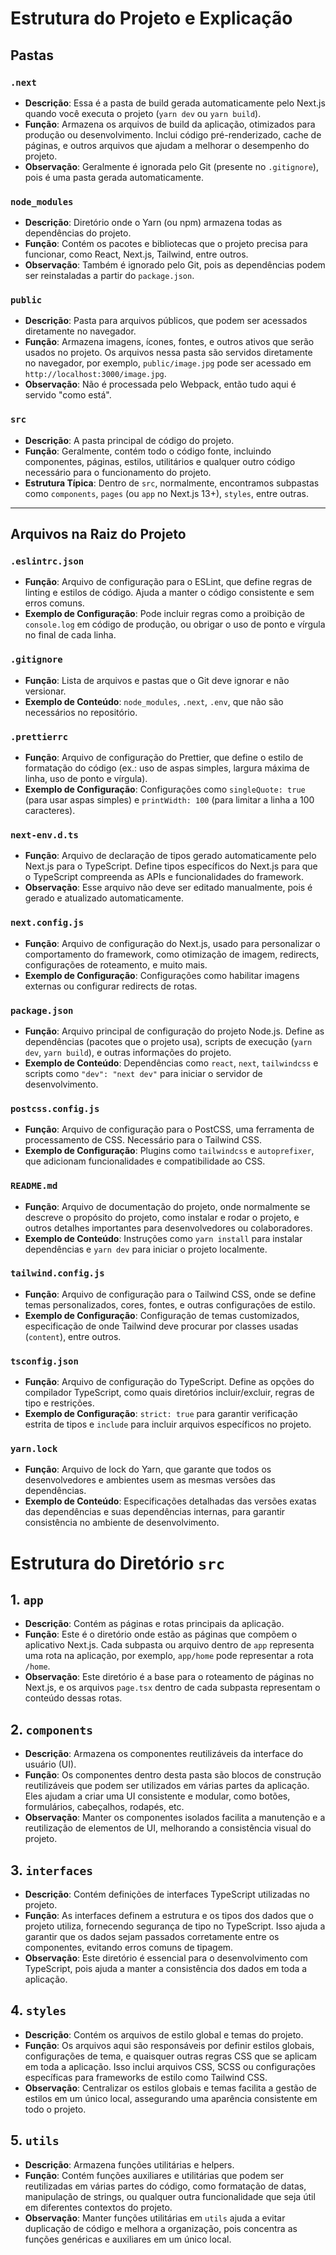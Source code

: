 # Estrutura do Projeto e Explicação

## Pastas

### `.next`
- **Descrição**: Essa é a pasta de build gerada automaticamente pelo Next.js quando você executa o projeto (`yarn dev` ou `yarn build`).
- **Função**: Armazena os arquivos de build da aplicação, otimizados para produção ou desenvolvimento. Inclui código pré-renderizado, cache de páginas, e outros arquivos que ajudam a melhorar o desempenho do projeto.
- **Observação**: Geralmente é ignorada pelo Git (presente no `.gitignore`), pois é uma pasta gerada automaticamente.

### `node_modules`
- **Descrição**: Diretório onde o Yarn (ou npm) armazena todas as dependências do projeto.
- **Função**: Contém os pacotes e bibliotecas que o projeto precisa para funcionar, como React, Next.js, Tailwind, entre outros.
- **Observação**: Também é ignorado pelo Git, pois as dependências podem ser reinstaladas a partir do `package.json`.

### `public`
- **Descrição**: Pasta para arquivos públicos, que podem ser acessados diretamente no navegador.
- **Função**: Armazena imagens, ícones, fontes, e outros ativos que serão usados no projeto. Os arquivos nessa pasta são servidos diretamente no navegador, por exemplo, `public/image.jpg` pode ser acessado em `http://localhost:3000/image.jpg`.
- **Observação**: Não é processada pelo Webpack, então tudo aqui é servido "como está".

### `src`
- **Descrição**: A pasta principal de código do projeto.
- **Função**: Geralmente, contém todo o código fonte, incluindo componentes, páginas, estilos, utilitários e qualquer outro código necessário para o funcionamento do projeto.
- **Estrutura Típica**: Dentro de `src`, normalmente, encontramos subpastas como `components`, `pages` (ou `app` no Next.js 13+), `styles`, entre outras.

---

## Arquivos na Raiz do Projeto

### `.eslintrc.json`
- **Função**: Arquivo de configuração para o ESLint, que define regras de linting e estilos de código. Ajuda a manter o código consistente e sem erros comuns.
- **Exemplo de Configuração**: Pode incluir regras como a proibição de `console.log` em código de produção, ou obrigar o uso de ponto e vírgula no final de cada linha.

### `.gitignore`
- **Função**: Lista de arquivos e pastas que o Git deve ignorar e não versionar.
- **Exemplo de Conteúdo**: `node_modules`, `.next`, `.env`, que não são necessários no repositório.

### `.prettierrc`
- **Função**: Arquivo de configuração do Prettier, que define o estilo de formatação do código (ex.: uso de aspas simples, largura máxima de linha, uso de ponto e vírgula).
- **Exemplo de Configuração**: Configurações como `singleQuote: true` (para usar aspas simples) e `printWidth: 100` (para limitar a linha a 100 caracteres).

### `next-env.d.ts`
- **Função**: Arquivo de declaração de tipos gerado automaticamente pelo Next.js para o TypeScript. Define tipos específicos do Next.js para que o TypeScript compreenda as APIs e funcionalidades do framework.
- **Observação**: Esse arquivo não deve ser editado manualmente, pois é gerado e atualizado automaticamente.

### `next.config.js`
- **Função**: Arquivo de configuração do Next.js, usado para personalizar o comportamento do framework, como otimização de imagem, redirects, configurações de roteamento, e muito mais.
- **Exemplo de Configuração**: Configurações como habilitar imagens externas ou configurar redirects de rotas.

### `package.json`
- **Função**: Arquivo principal de configuração do projeto Node.js. Define as dependências (pacotes que o projeto usa), scripts de execução (`yarn dev`, `yarn build`), e outras informações do projeto.
- **Exemplo de Conteúdo**: Dependências como `react`, `next`, `tailwindcss` e scripts como `"dev": "next dev"` para iniciar o servidor de desenvolvimento.

### `postcss.config.js`
- **Função**: Arquivo de configuração para o PostCSS, uma ferramenta de processamento de CSS. Necessário para o Tailwind CSS.
- **Exemplo de Configuração**: Plugins como `tailwindcss` e `autoprefixer`, que adicionam funcionalidades e compatibilidade ao CSS.

### `README.md`
- **Função**: Arquivo de documentação do projeto, onde normalmente se descreve o propósito do projeto, como instalar e rodar o projeto, e outros detalhes importantes para desenvolvedores ou colaboradores.
- **Exemplo de Conteúdo**: Instruções como `yarn install` para instalar dependências e `yarn dev` para iniciar o projeto localmente.

### `tailwind.config.js`
- **Função**: Arquivo de configuração para o Tailwind CSS, onde se define temas personalizados, cores, fontes, e outras configurações de estilo.
- **Exemplo de Configuração**: Configuração de temas customizados, especificação de onde Tailwind deve procurar por classes usadas (`content`), entre outros.

### `tsconfig.json`
- **Função**: Arquivo de configuração do TypeScript. Define as opções do compilador TypeScript, como quais diretórios incluir/excluir, regras de tipo e restrições.
- **Exemplo de Configuração**: `strict: true` para garantir verificação estrita de tipos e `include` para incluir arquivos específicos no projeto.

### `yarn.lock`
- **Função**: Arquivo de lock do Yarn, que garante que todos os desenvolvedores e ambientes usem as mesmas versões das dependências.
- **Exemplo de Conteúdo**: Especificações detalhadas das versões exatas das dependências e suas dependências internas, para garantir consistência no ambiente de desenvolvimento.

# Estrutura do Diretório `src`

## 1. `app`
- **Descrição**: Contém as páginas e rotas principais da aplicação.
- **Função**: Este é o diretório onde estão as páginas que compõem o aplicativo Next.js. Cada subpasta ou arquivo dentro de `app` representa uma rota na aplicação, por exemplo, `app/home` pode representar a rota `/home`.
- **Observação**: Este diretório é a base para o roteamento de páginas no Next.js, e os arquivos `page.tsx` dentro de cada subpasta representam o conteúdo dessas rotas.

## 2. `components`
- **Descrição**: Armazena os componentes reutilizáveis da interface do usuário (UI).
- **Função**: Os componentes dentro desta pasta são blocos de construção reutilizáveis que podem ser utilizados em várias partes da aplicação. Eles ajudam a criar uma UI consistente e modular, como botões, formulários, cabeçalhos, rodapés, etc.
- **Observação**: Manter os componentes isolados facilita a manutenção e a reutilização de elementos de UI, melhorando a consistência visual do projeto.

## 3. `interfaces`
- **Descrição**: Contém definições de interfaces TypeScript utilizadas no projeto.
- **Função**: As interfaces definem a estrutura e os tipos dos dados que o projeto utiliza, fornecendo segurança de tipo no TypeScript. Isso ajuda a garantir que os dados sejam passados corretamente entre os componentes, evitando erros comuns de tipagem.
- **Observação**: Este diretório é essencial para o desenvolvimento com TypeScript, pois ajuda a manter a consistência dos dados em toda a aplicação.

## 4. `styles`
- **Descrição**: Contém os arquivos de estilo global e temas do projeto.
- **Função**: Os arquivos aqui são responsáveis por definir estilos globais, configurações de tema, e quaisquer outras regras CSS que se aplicam em toda a aplicação. Isso inclui arquivos CSS, SCSS ou configurações específicas para frameworks de estilo como Tailwind CSS.
- **Observação**: Centralizar os estilos globais e temas facilita a gestão de estilos em um único local, assegurando uma aparência consistente em todo o projeto.

## 5. `utils`
- **Descrição**: Armazena funções utilitárias e helpers.
- **Função**: Contém funções auxiliares e utilitárias que podem ser reutilizadas em várias partes do código, como formatação de datas, manipulação de strings, ou qualquer outra funcionalidade que seja útil em diferentes contextos do projeto.
- **Observação**: Manter funções utilitárias em `utils` ajuda a evitar duplicação de código e melhora a organização, pois concentra as funções genéricas e auxiliares em um único local.

